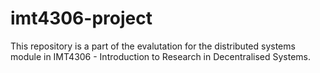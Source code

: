 # imt4306-project
This repository is a part of the evalutation for the distributed systems module in IMT4306 - Introduction to Research in Decentralised Systems.
